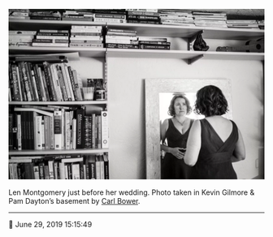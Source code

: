 ![Len Montgomery just before her wedding](assets/779a4d296728133f0a51504426441da8.webp)

Len Montgomery just before her wedding. Photo taken in Kevin Gilmore & Pam Dayton’s basement by [Carl Bower](http://carlbowerphotos.com/).

- - - -

<span aria-hidden="true">📅</span> June 29, 2019 15:15:49
